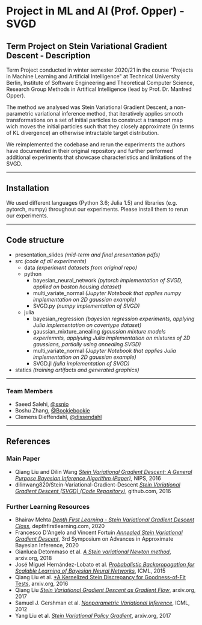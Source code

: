 # Project in ML and AI (Prof. Opper) - SVGD
## Term Project on Stein Variational Gradient Descent - Description

Term Project conducted in winter semester 2020/21 in the course "Projects in Machine Learning and Artificial Intelligence" at Technical University Berlin, Institute of Software Engineering and Theoretical Computer Science, Research Group Methods in Artifical Intelligence (lead by Prof. Dr. Manfred Opper).

The method we analysed was Stein Variational Gradient Descent, a non-parametric variational inference method, that iteratively applies smooth transformations on a set of initial particles to construct a transport map wich moves the initial particles such that they closely approximate (in terms of KL divergence) an otherwise intractable target distribution.

We reimplemented the codebase and rerun the experiments the authors have documented in their original repository and further performed additional experiments that showcase characteristics and limitations of the SVGD.

---

## Installation

We used different languages (Python 3.6; Julia 1.5) and libraries (e.g. pytorch, numpy) throughout our experiments.
Please install them to rerun our experiments.

---
## Code structure

* presentation_slides *(mid-term and final presentation pdfs)*
* src *(code of all experiments)*
  * data *(experiment datasets from original repo)*
  * python
    * bayesian_neural_network *(pytorch implementation of SVGD, applied on boston housing dataset)*
    * multi_variate_normal *(Jupyter Notebook that applies numpy implementation on 2D gaussian example)*
    * SVGD.py *(numpy implementation of SVGD)*
  * julia
    * bayesian_regression *(bayesian regression experiments, applying Julia implementation on covertype dataset)*
    * gaussian_mixture_anealing *(gaussian mixture models experiemnts, applyuing Julia implementation on mixtures of 2D gaussians, partially using annealing SVGD)*
    * multi_variate_normal *(Jupyter Notebook that applies Julia implementation on 2D gaussian example)*
    * SVGD.jl *(julia implementation of SVGD)*
* statics *(training artifacts and generated graphics)*

---
### Team Members

* Saeed Salehi, [@ssnio](https://github.com/ssnio)
* Boshu Zhang, [@Bookiebookie](https://github.com/Bookiebookie)
* Clemens Dieffendahl, [@dissendahl](https://github.com/dissendahl)
---
## References

### Main Paper
* Qiang Liu and Dilin Wang [*Stein Variational Gradient Descent: A General Purpose Bayesian Inference Algorithm (Paper)*](https://arxiv.org/pdf/1608.04471.pdf), NIPS, 2016
* dilinwang820/Stein-Variational-Gradient-Descent [*Stein Variational Gradient Descent (SVGD) (Code Repository)*](https://github.com/dilinwang820/Stein-Variational-Gradient-Descent), github.com, 2016

### Further Learning Resources
* Bhairav Mehta [*Depth First Learning - Stein Variational Gradient Descent Class*](https://www.depthfirstlearning.com/2020/SVGD), depthfirstlearning.com, 2020
* Francesco D'Angelo and Vincent Fortuin [*Annealed Stein Variational Gradient Descent*](https://openreview.net/pdf?id=pw2v8HFJIYg), 3rd Symposium on Advances in Approximate Bayesian Inference, 2020
* Gianluca Detommaso et al. [*A Stein variational Newton method*](https://arxiv.org/pdf/1806.03085.pdf), arxiv.org, 2018
* José Miguel Hernández-Lobato et al. [*Probabalistic Backpropagation for Scalable Learning of Bayesian Neural Networks*](https://jmhldotorg.files.wordpress.com/2015/05/pbp-icml2015.pdf), ICML, 2015
* Qiang Liu et al. [*A Kernelized Stein Discrepancy for Goodness-of-Fit Tests](https://arxiv.org/pdf/1602.03253.pdf), arxiv.org, 2016
* Qiang Liu [*Stein Variational Gradient Descent as Gradient Flow*](https://arxiv.org/pdf/1704.07520.pdf), arxiv.org, 2017
* Samuel J. Gershman et al. [*Nonparametric Variational Inference*](https://icml.cc/2012/papers/360.pdf), ICML, 2012
* Yang Liu et al. [*Stein Variational Policy Gradient*](https://arxiv.org/pdf/1704.02399.pdf), arxiv.org, 2017
